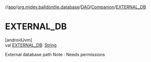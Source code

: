 //[app](../../../../index.md)/[org.mjdev.balldontlie.database](../../index.md)/[DAO](../index.md)/[Companion](index.md)/[EXTERNAL_DB](-e-x-t-e-r-n-a-l_-d-b.md)

# EXTERNAL_DB

[androidJvm]\
val [EXTERNAL_DB](-e-x-t-e-r-n-a-l_-d-b.md): [String](https://kotlinlang.org/api/latest/jvm/stdlib/kotlin/-string/index.html)

External database path Note : Needs permissions
